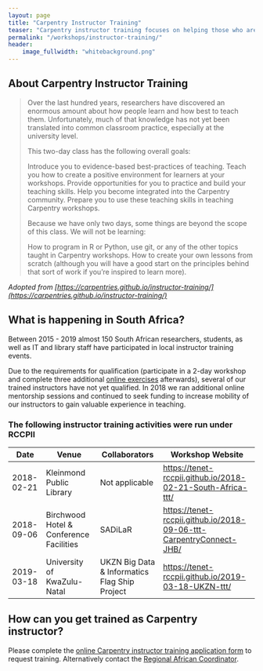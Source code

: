 ```yaml
---
layout: page
title: "Carpentry Instructor Training"
teaser: "Carpentry instructor training focuses on helping those who are already familiar with programming and data analysis tools, to teach better. Specifically to novices."
permalink: "/workshops/instructor-training/"
header:
    image_fullwidth: "whitebackground.png"
---
```


## About Carpentry Instructor Training

> Over the last hundred years, researchers have discovered an enormous amount about how people learn and how best to teach them. Unfortunately, much of that knowledge has not yet been translated into common classroom practice, especially at the university level.
>
>This two-day class has the following overall goals:
>
>    Introduce you to evidence-based best-practices of teaching.
>    Teach you how to create a positive environment for learners at your workshops.
>    Provide opportunities for you to practice and build your teaching skills.
>    Help you become integrated into the Carpentry community.
>    Prepare you to use these teaching skills in teaching Carpentry workshops.
>
>Because we have only two days, some things are beyond the scope of this class. We will not be learning:
>
>    How to program in R or Python, use git, or any of the other topics taught in Carpentry workshops.
>    How to create your own lessons from scratch (although you will have a good start on the principles behind that sort of work if you’re inspired to learn more).

<em>Adopted from [https://carpentries.github.io/instructor-training/](https://carpentries.github.io/instructor-training/)</em>

## What is happening in South Africa?

Between 2015 - 2019 almost 150 South African researchers, students, as well as IT and library 
staff have participated in local instructor training events.

Due to the requirements for qualification (participate in a 2-day workshop and complete three 
additional [online exercises](https://carpentries.github.io/instructor-training/checkout/) afterwards), 
several of our trained instructors have not yet qualified. In 2018 we ran additional online
mentorship sessions and continued to seek funding to increase mobility of our instructors to gain valuable 
experience in teaching. 

### The following instructor training activities were run under RCCPII

|Date|Venue|Collaborators|Workshop Website|
|----|-----|-------------|----------------|
|2018-02-21|Kleinmond Public Library|Not applicable|https://tenet-rccpii.github.io/2018-02-21-South-Africa-ttt/|
|2018-09-06|Birchwood Hotel & Conference Facilities|SADiLaR|https://tenet-rccpii.github.io/2018-09-06-ttt-CarpentryConnect-JHB/|
|2019-03-18|University of KwaZulu-Natal|UKZN Big Data & Informatics Flag Ship Project|https://tenet-rccpii.github.io/2019-03-18-UKZN-ttt/|
 

## How can you get trained as Carpentry instructor?

Please complete the [online Carpentry instructor training application form](https://amy.software-carpentry.org/forms/request_training/) to request training. Alternatively contact the [Regional African Coordinator](mailto:admin-afr@carpentries.org).
